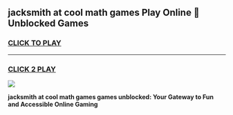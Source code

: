 
## jacksmith at cool math games Play Online 👋 Unblocked Games
<h3>
<a href="https://news.freeplayer.one?title=jacksmith_at_cool_math_games&ref=17CMG">CLICK TO PLAY</a></h3>
<hr>

<h3>
<a href="https://news.freeplayer.one?title=jacksmith_at_cool_math_games&ref=17CMG">CLICK 2 PLAY</a>
  
</h3>

<a href="https://news.freeplayer.one?title=jacksmith_at_cool_math_games&ref=17CMG/"><img src="https://clearcache.store/games.png"></a>


**jacksmith at cool math games games unblocked: Your Gateway to Fun and Accessible Online Gaming**
